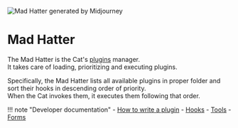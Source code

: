 ![Mad Hatter generated by Midjourney](../../../assets/img/mad_hatter_10.png)

# Mad Hatter

The Mad Hatter is the Cat's [plugins](/docs/plugins/plugins) manager.  
It takes care of loading, prioritizing and executing plugins.

Specifically, the Mad Hatter lists all available plugins in proper folder and sort their hooks in descending order of priority.  
When the Cat invokes them, it executes them following that order.

!!! note "Developer documentation"
    - [How to write a plugin](/docs/plugins/plugins)
    - [Hooks](/docs/plugins/hooks)
    - [Tools](/docs/plugins/tools)
    - [Forms](/docs/plugins/forms)
